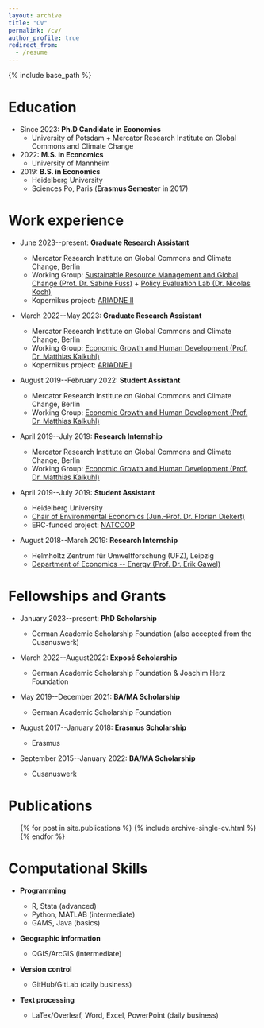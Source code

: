 ```yaml
---
layout: archive
title: "CV"
permalink: /cv/
author_profile: true
redirect_from:
  - /resume
---
```


{% include base_path %}

Education
======
* Since 2023: **Ph.D Candidate in Economics**
  * University of Potsdam + Mercator Research Institute on Global Commons and Climate Change
* 2022: **M.S. in Economics**
  * University of Mannheim
* 2019: **B.S. in Economics**
  * Heidelberg University
  * Sciences Po, Paris (**Erasmus Semester** in 2017)

Work experience
======

* June 2023--present: **Graduate Research Assistant**
  * Mercator Research Institute on Global Commons and Climate Change, Berlin
  * Working Group: [Sustainable Resource Management and Global Change (Prof. Dr. Sabine Fuss)](https://www.mcc-berlin.net/en/research/working-groups/sustainable-resource-management-and-global-change.html) + [Policy Evaluation Lab (Dr. Nicolas Koch)](https://www.mcc-berlin.net/en/research/policy-evaluation-lab.html)
  * Kopernikus project: [ARIADNE II](https://ariadneprojekt.de/)
  
* March 2022--May 2023: **Graduate Research Assistant**
  * Mercator Research Institute on Global Commons and Climate Change, Berlin
  * Working Group: [Economic Growth and Human Development (Prof. Dr. Matthias Kalkuhl)](https://www.mcc-berlin.net/en/research/working-groups/economic-growth-and-human-development.html)
  * Kopernikus project: [ARIADNE I](https://ariadneprojekt.de/)

* August 2019--February 2022: **Student Assistant**
  * Mercator Research Institute on Global Commons and Climate Change, Berlin
  * Working Group: [Economic Growth and Human Development (Prof. Dr. Matthias Kalkuhl)](https://www.mcc-berlin.net/en/research/working-groups/economic-growth-and-human-development.html)
  
* April 2019--July 2019: **Research Internship**
  * Mercator Research Institute on Global Commons and Climate Change, Berlin
  * Working Group: [Economic Growth and Human Development (Prof. Dr. Matthias Kalkuhl)](https://www.mcc-berlin.net/en/research/working-groups/economic-growth-and-human-development.html)

* April 2019--July 2019: **Student Assistant**
  * Heidelberg University
  * [Chair of Environmental Economics (Jun.-Prof. Dr. Florian Diekert)](https://www.uni-heidelberg.de/fakultaeten/wiso/awi/professuren/ressourcen/diekert.html)
  * ERC-funded project: [NATCOOP](https://www.uni-heidelberg.de/fakultaeten/wiso/awi/professuren/ressourcen/index.html)

* August 2018--March 2019: **Research Internship**
  * Helmholtz Zentrum für Umweltforschung (UFZ), Leipzig 
  * [Department of Economics -- Energy (Prof. Dr. Erik Gawel)](https://www.ufz.de/index.php?en=34253)


Fellowships and Grants
======

* January 2023--present: **PhD Scholarship**
  * German Academic Scholarship Foundation (also accepted from the Cusanuswerk)

* March 2022--August2022: **Exposé Scholarship**
  * German Academic Scholarship Foundation & Joachim Herz Foundation

* May 2019--December 2021: **BA/MA Scholarship**
  * German Academic Scholarship Foundation

* August 2017--January 2018: **Erasmus Scholarship**
  * Erasmus

* September 2015--January 2022: **BA/MA Scholarship**
  * Cusanuswerk


Publications
======
  <ul>{% for post in site.publications %}
    {% include archive-single-cv.html %}
  {% endfor %}</ul>


Computational Skills
======

* **Programming**
  * R, Stata (advanced)
  * Python, MATLAB (intermediate)
  * GAMS, Java (basics)

* **Geographic information**
  * QGIS/ArcGIS (intermediate)

* **Version control**
  * GitHub/GitLab (daily business)

* **Text processing**
  * LaTex/Overleaf, Word, Excel, PowerPoint (daily business)
